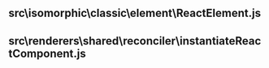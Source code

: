 ## src\isomorphic\classic\element\ReactElement.js
## src\renderers\shared\reconciler\instantiateReactComponent.js
